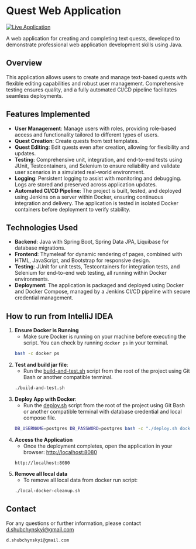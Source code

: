 # Quest Web Application

[![Live Application](https://img.shields.io/badge/Live-Application-brightgreen)](https://quests-app.shubchynskyi.pp.ua)

A web application for creating and completing text quests, developed to demonstrate professional web application development skills using Java.

## Overview

This application allows users to create and manage text-based quests with flexible editing capabilities and robust user management. Comprehensive testing ensures quality, and a fully automated CI/CD pipeline facilitates seamless deployments.

## Features Implemented

- **User Management**: Manage users with roles, providing role-based access and functionality tailored to different types of users.
- **Quest Creation**: Create quests from text templates.
- **Quest Editing**: Edit quests even after creation, allowing for flexibility and updates.
- **Testing**: Comprehensive unit, integration, and end-to-end tests using JUnit, Testcontainers, and Selenium to ensure reliability and validate user scenarios in a simulated real-world environment.
- **Logging**: Persistent logging to assist with monitoring and debugging. Logs are stored and preserved across application updates.
- **Automated CI/CD Pipeline**: The project is built, tested, and deployed using Jenkins on a server within Docker, ensuring continuous integration and delivery. The application is tested in isolated Docker containers before deployment to verify stability.

## Technologies Used

- **Backend**: Java with Spring Boot, Spring Data JPA, Liquibase for database migrations.
- **Frontend**: Thymeleaf for dynamic rendering of pages, combined with HTML, JavaScript, and Bootstrap for responsive design.
- **Testing**: JUnit for unit tests, Testcontainers for integration tests, and Selenium for end-to-end web testing, all running within Docker environments.
- **Deployment**: The application is packaged and deployed using Docker and Docker Compose, managed by a Jenkins CI/CD pipeline with secure credential management.

## How to run from IntelliJ IDEA

1. **Ensure Docker is Running**
   - Make sure Docker is running on your machine before executing the script. You can check by running `docker ps` in your terminal.
   ```bash
   bash -c docker ps
   ```
2. **Test and build jar file**:
    - Run the [build-and-test.sh](build-and-test.sh) script from the root of the project using Git Bash or another compatible terminal.
   ```bash
   ./build-and-test.sh
   ```
3. **Deploy App with Docker**:
   - Run the [deploy.sh](deploy.sh) script from the root of the project using Git Bash or another compatible terminal with database credential and local compose file.
   ```bash
   DB_USERNAME=postgres DB_PASSWORD=postgres bash -c "./deploy.sh docker-compose-local.yaml"
   ```
4. **Access the Application**  
   - Once the deployment completes, open the application in your browser: [http://localhost:8080](http://localhost:8080) 
   ```
   http://localhost:8080
   ```
5. **Remove all local data**
   - To remove all local data from docker run script:  
   ```bash
   ./local-docker-cleanup.sh
   ```

## Contact

For any questions or further information, please contact [d.shubchynskyi@gmail.com](mailto:d.shubchynskyi@gmail.com)
   ```
   d.shubchynskyi@gmail.com
   ```